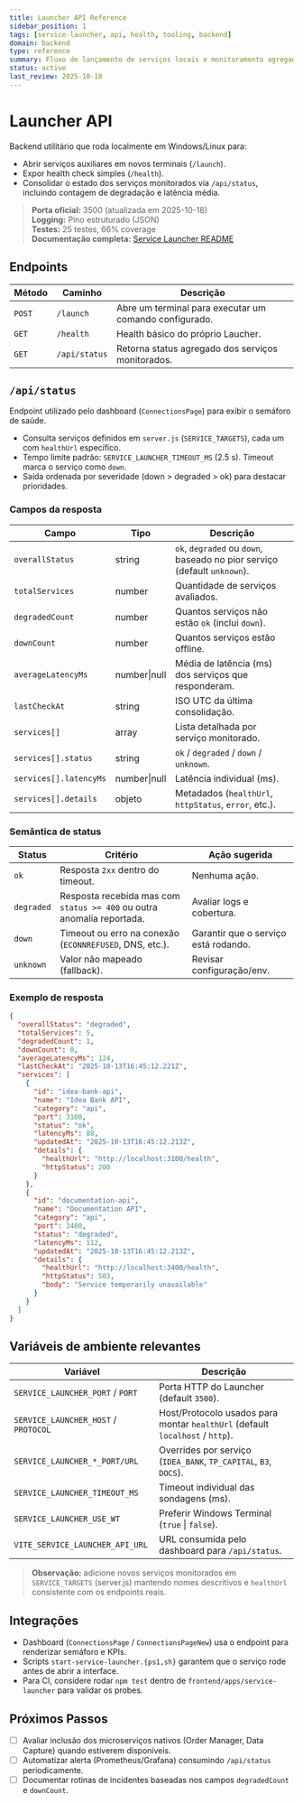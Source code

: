 ```yaml
---
title: Launcher API Reference
sidebar_position: 1
tags: [service-launcher, api, health, tooling, backend]
domain: backend
type: reference
summary: Fluxo de lançamento de serviços locais e monitoramento agregado via `/api/status`
status: active
last_review: 2025-10-18
---
```


# Launcher API

Backend utilitário que roda localmente em Windows/Linux para:

- Abrir serviços auxiliares em novos terminais (`/launch`).
- Expor health check simples (`/health`).
- Consolidar o estado dos serviços monitorados via `/api/status`, incluindo contagem de degradação e latência média.

> **Porta oficial:** 3500 (atualizada em 2025-10-18)  
> **Logging:** Pino estruturado (JSON)  
> **Testes:** 25 testes, 66% coverage  
> **Documentação completa:** [Service Launcher README](../../../../frontend/apps/service-launcher/README.md)

## Endpoints

| Método | Caminho        | Descrição                                                |
|--------|----------------|----------------------------------------------------------|
| `POST` | `/launch`      | Abre um terminal para executar um comando configurado.  |
| `GET`  | `/health`      | Health básico do próprio Laucher.              |
| `GET`  | `/api/status`  | Retorna status agregado dos serviços monitorados.       |

## `/api/status`

Endpoint utilizado pelo dashboard (`ConnectionsPage`) para exibir o semáforo de saúde.

- Consulta serviços definidos em `server.js` (`SERVICE_TARGETS`), cada um com `healthUrl` específico.
- Tempo limite padrão: `SERVICE_LAUNCHER_TIMEOUT_MS` (2.5 s). Timeout marca o serviço como `down`.
- Saída ordenada por severidade (down > degraded > ok) para destacar prioridades.

### Campos da resposta

| Campo                  | Tipo      | Descrição                                                                 |
|------------------------|-----------|---------------------------------------------------------------------------|
| `overallStatus`        | string    | `ok`, `degraded` ou `down`, baseado no pior serviço (default `unknown`). |
| `totalServices`        | number    | Quantidade de serviços avaliados.                                         |
| `degradedCount`        | number    | Quantos serviços não estão `ok` (inclui `down`).                          |
| `downCount`            | number    | Quantos serviços estão offline.                                          |
| `averageLatencyMs`     | number\|null | Média de latência (ms) dos serviços que responderam.                     |
| `lastCheckAt`          | string    | ISO UTC da última consolidação.                                          |
| `services[]`           | array     | Lista detalhada por serviço monitorado.                                  |
| `services[].status`    | string    | `ok` / `degraded` / `down` / `unknown`.                                   |
| `services[].latencyMs` | number\|null | Latência individual (ms).                                                |
| `services[].details`   | objeto    | Metadados (`healthUrl`, `httpStatus`, `error`, etc.).                     |

### Semântica de status

| Status     | Critério                                                                 | Ação sugerida                         |
|------------|--------------------------------------------------------------------------|---------------------------------------|
| `ok`       | Resposta `2xx` dentro do timeout.                                        | Nenhuma ação.                         |
| `degraded` | Resposta recebida mas com `status >= 400` ou outra anomalia reportada.   | Avaliar logs e cobertura.             |
| `down`     | Timeout ou erro na conexão (`ECONNREFUSED`, DNS, etc.).                  | Garantir que o serviço está rodando.  |
| `unknown`  | Valor não mapeado (fallback).                                            | Revisar configuração/env.             |

### Exemplo de resposta

```json
{
  "overallStatus": "degraded",
  "totalServices": 5,
  "degradedCount": 1,
  "downCount": 0,
  "averageLatencyMs": 124,
  "lastCheckAt": "2025-10-13T16:45:12.221Z",
  "services": [
    {
      "id": "idea-bank-api",
      "name": "Idea Bank API",
      "category": "api",
      "port": 3100,
      "status": "ok",
      "latencyMs": 88,
      "updatedAt": "2025-10-13T16:45:12.213Z",
      "details": {
        "healthUrl": "http://localhost:3100/health",
        "httpStatus": 200
      }
    },
    {
      "id": "documentation-api",
      "name": "Documentation API",
      "category": "api",
      "port": 3400,
      "status": "degraded",
      "latencyMs": 112,
      "updatedAt": "2025-10-13T16:45:12.213Z",
      "details": {
        "healthUrl": "http://localhost:3400/health",
        "httpStatus": 503,
        "body": "Service temporarily unavailable"
      }
    }
  ]
}
```

## Variáveis de ambiente relevantes

| Variável                               | Descrição                                                                    |
|----------------------------------------|-------------------------------------------------------------------------------|
| `SERVICE_LAUNCHER_PORT` / `PORT`       | Porta HTTP do Launcher (default `3500`).                              |
| `SERVICE_LAUNCHER_HOST` / `PROTOCOL`   | Host/Protocolo usados para montar `healthUrl` (default `localhost` / `http`).|
| `SERVICE_LAUNCHER_*_PORT/URL`          | Overrides por serviço (`IDEA_BANK`, `TP_CAPITAL`, `B3`, `DOCS`).             |
| `SERVICE_LAUNCHER_TIMEOUT_MS`          | Timeout individual das sondagens (ms).                                        |
| `SERVICE_LAUNCHER_USE_WT`              | Preferir Windows Terminal (`true` \| `false`).                                |
| `VITE_SERVICE_LAUNCHER_API_URL`        | URL consumida pelo dashboard para `/api/status`.                              |

> **Observação:** adicione novos serviços monitorados em `SERVICE_TARGETS` (server.js) mantendo nomes descritivos e `healthUrl` consistente com os endpoints reais.

## Integrações

- Dashboard (`ConnectionsPage` / `ConnectionsPageNew`) usa o endpoint para renderizar semáforo e KPIs.
- Scripts `start-service-launcher.{ps1,sh}` garantem que o serviço rode antes de abrir a interface.
- Para CI, considere rodar `npm test` dentro de `frontend/apps/service-launcher` para validar os probes.

## Próximos Passos

- [ ] Avaliar inclusão dos microserviços nativos (Order Manager, Data Capture) quando estiverem disponíveis.
- [ ] Automatizar alerta (Prometheus/Grafana) consumindo `/api/status` periodicamente.
- [ ] Documentar rotinas de incidentes baseadas nos campos `degradedCount` e `downCount`.
